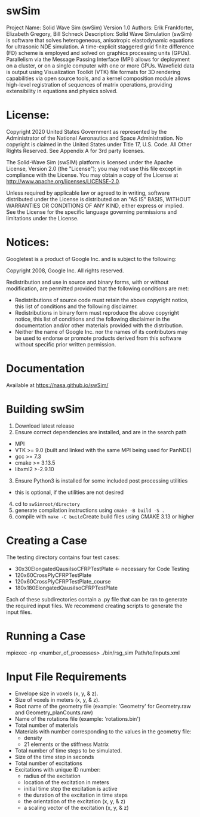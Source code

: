 # swSim

Project Name: Solid Wave Sim (swSim)
Version 1.0
Authors: Erik Frankforter, Elizabeth Gregory, Bill Schneck
Description:
Solid Wave Simulation (swSim) is software that solves heterogeneous, anisotropic elastodynamic equations for ultrasonic NDE simulation. A time-explicit staggered grid finite difference (FD) scheme is employed and solved on graphics processing units (GPUs). Parallelism via the Message Passing Interface (MPI) allows for deployment on a cluster, or on a single computer with one or more GPUs. Wavefield data is output using Visualization Toolkit (VTK) file formats for 3D rendering capabilities via open source tools, and a kernel composition module allows high-level registration of sequences of matrix operations, providing extensibility in equations and physics solved.

# License: 
Copyright 2020 United States Government as represented by the Administrator of the National 
Aeronautics and Space Administration. No copyright is claimed in the United States under 
Title 17, U.S. Code. All Other Rights Reserved. See Appendix A for 3rd party licenses.

The Solid-Wave Sim (swSIM) platform is licensed under the Apache License, Version 2.0 (the 
"License"); you may not use this file except in compliance with the License. You may obtain 
a copy of the License at http://www.apache.org/licenses/LICENSE-2.0. 

Unless required by applicable law or agreed to in writing, software distributed under the 
License is distributed on an "AS IS" BASIS, WITHOUT WARRANTIES OR CONDITIONS OF ANY KIND, 
either express or implied. See the License for the specific language governing permissions 
and limitations under the License.

# Notices:

Googletest is a product of Google Inc. and is subject to the following:
 
Copyright 2008, Google Inc. All rights reserved.
           
Redistribution and use in source and binary forms, with or without modification, are permitted provided that the following conditions are met:
* Redistributions of source code must retain the above copyright notice, this list of conditions and the following disclaimer.
* Redistributions in binary form must reproduce the above copyright notice, this list of conditions and the following disclaimer in the documentation and/or other materials provided with the distribution.
* Neither the name of Google Inc. nor the names of its contributors may be used to endorse or promote products derived from this software without specific prior written permission.

# Documentation

Available at https://nasa.github.io/swSim/

# Building swSim
1. Download latest release
2. Ensure correct dependencies are installed, and are in the search path
  - MPI
  - VTK >= 9.0 (built and linked with the same MPI being used for PanNDE)
  - gcc >= 7.3
  - cmake >= 3.13.5
  - libxml2 >-2.9.10
3. Ensure Python3 is installed for some included post processing utilities
  - this is optional, if the utilities are not desired
4. cd to `swSimroot/directory`
5. generate compilation instructions using `cmake -B build -S .`
6. compile with `make -C build`Create build files using CMAKE 3.13 or higher


# Creating a Case

The testing directory contains four test cases:
* 30x30ElongatedQausiIsoCFRPTestPlate <- necessary for Code Testing
* 120x60CrossPlyCFRPTestPlate
* 120x60CrossPlyCFRPTestPlate_course 
* 180x180ElongatedQausiIsoCFRPTestPlate

Each of these subdirectories contain a .py file that can be ran to generate the required input files. We recommend creating scripts to generate the input files. 


# Running a Case

mpiexec -np <number_of_processes> ./bin/rsg_sim Path/to/Inputs.xml

# Input File Requirements
 * Envelope size in voxels (x, y, & z).
 * Size of voxels in meters (x, y, & z).
 * Root name of the geometry file (example: 'Geometry' for Geometry.raw and Geometry_planCounts.raw)
 * Name of the rotations file (example: 'rotations.bin')
 * Total number of materials 
 * Materials with number corresponding to the values in the geometry file:
    - density
    - 21 elements or the stiffness Matrix
 * Total number of time steps to be simulated.
 * Size of the time step in seconds
 * Total number of excitations
 * Excitations with unique ID number:
    - radius of the excitation
    - location of the excitation in meters
    - initial time step the excitation is active
    - the duration of the excitation in time steps 
    - the orientation of the excitation (x, y, & z)
    - a scaling vector of the excitation (x, y, & z)





